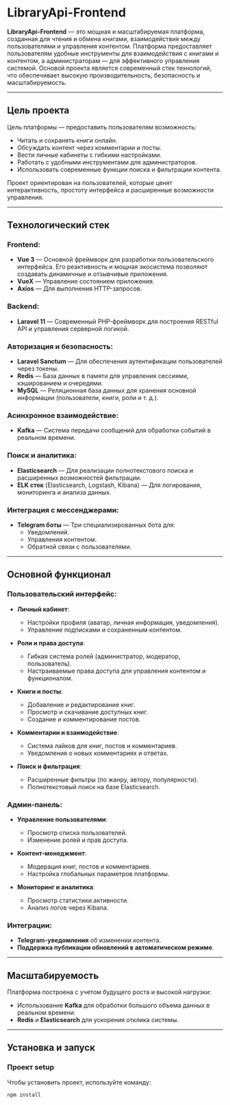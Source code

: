 # LibraryApi-Frontend

**LibraryApi-Frontend** — это мощная и масштабируемая платформа, созданная для чтения и обмена книгами, взаимодействия между пользователями и управления контентом. Платформа предоставляет пользователям удобные инструменты для взаимодействия с книгами и контентом, а администраторам — для эффективного управления системой. Основой проекта является современный стек технологий, что обеспечивает высокую производительность, безопасность и масштабируемость.

---

## Цель проекта

Цель платформы — предоставить пользователям возможность:

- Читать и сохранять книги онлайн.
- Обсуждать контент через комментарии и посты.
- Вести личные кабинеты с гибкими настройками.
- Работать с удобными инструментами для администраторов.
- Использовать современные функции поиска и фильтрации контента.

Проект ориентирован на пользователей, которые ценят интерактивность, простоту интерфейса и расширенные возможности управления.

---

## Технологический стек

### Frontend:
- **Vue 3** — Основной фреймворк для разработки пользовательского интерфейса. Его реактивность и мощная экосистема позволяют создавать динамичные и отзывчивые приложения.
- **VueX** — Управление состоянием приложения.
- **Axios** — Для выполнения HTTP-запросов.

### Backend:
- **Laravel 11** — Современный PHP-фреймворк для построения RESTful API и управления серверной логикой.

### Авторизация и безопасность:
- **Laravel Sanctum** — Для обеспечения аутентификации пользователей через токены.
- **Redis** — База данных в памяти для управления сессиями, кэшированием и очередями.
- **MySQL** — Реляционная база данных для хранения основной информации (пользователи, книги, роли и т. д.).

### Асинхронное взаимодействие:
- **Kafka** — Система передачи сообщений для обработки событий в реальном времени.

### Поиск и аналитика:
- **Elasticsearch** — Для реализации полнотекстового поиска и расширенных возможностей фильтрации.
- **ELK стек** (Elasticsearch, Logstash, Kibana) — Для логирования, мониторинга и анализа данных.

### Интеграция с мессенджерами:
- **Telegram боты** — Три специализированных бота для:
  - Уведомлений.
  - Управления контентом.
  - Обратной связи с пользователями.

---

## Основной функционал

### Пользовательский интерфейс:
- **Личный кабинет**:
  - Настройки профиля (аватар, личная информация, уведомления).
  - Управление подписками и сохраненным контентом.

- **Роли и права доступа**:
  - Гибкая система ролей (администратор, модератор, пользователь).
  - Настраиваемые права доступа для управления контентом и функционалом.

- **Книги и посты**:
  - Добавление и редактирование книг.
  - Просмотр и скачивание доступных книг.
  - Создание и комментирование постов.

- **Комментарии и взаимодействие**:
  - Система лайков для книг, постов и комментариев.
  - Уведомления о новых комментариях и ответах.

- **Поиск и фильтрация**:
  - Расширенные фильтры (по жанру, автору, популярности).
  - Полнотекстовый поиск на базе Elasticsearch.

### Админ-панель:
- **Управление пользователями**:
  - Просмотр списка пользователей.
  - Изменение ролей и прав доступа.

- **Контент-менеджмент**:
  - Модерация книг, постов и комментариев.
  - Настройка глобальных параметров платформы.

- **Мониторинг и аналитика**:
  - Просмотр статистики активности.
  - Анализ логов через Kibana.

### Интеграции:
- **Telegram-уведомления** об изменении контента.
- **Поддержка публикации обновлений в автоматическом режиме**.

---

## Масштабируемость

Платформа построена с учетом будущего роста и высокой нагрузки:

- Использование **Kafka** для обработки большого объема данных в реальном времени.
- **Redis** и **Elasticsearch** для ускорения отклика системы.

---

## Установка и запуск

### Проект setup
Чтобы установить проект, используйте команду:

```bash
npm install
